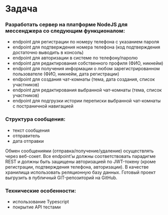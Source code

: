 # Задача
### Разработать сервер на платформе NodeJS для мессенджера со следующим функционалом:
- endpoint для регистрации по номеру телефона с указанием пароля
- endpoint для подтверждения номера телефона (код подтверждения достаточно выводить в консоль)
- endpoint для авторизации в системе по телефону/паролю
- endpoint для редактирования собственного профиля (ФИО, никнейм)
- endpoint для получения информации о любом зарегистрированном пользователе (ФИО, никнейм, дата регистрации)
- endpoint для создания чат-комнаты (тема, дата создания, список участников)
- endpoint для редактирования выбранной чат-комнаты (тема, список участников)
- endpoint для подгрузки истории переписки выбранной чат-комнаты с постраничной навигацией

### Структура сообщения:
- текст сообщения
- отправитель
- дата отправки

Обмен сообщениями (отправка/получение/удаление) осуществлять через веб-сокет.
Все endpoint’ы должны соответствовать парадигме REST и должны быть защищены
авторизацией по JWT-токену (кроме регистрации, подтверждения телефона,
авторизации).
В качестве хранилища использовать реляционную базу данных.
Готовый проект выгрузить в публичный GIT-репозиторий на GitHub.
### Технические особенности:
- использование Typescript
- покрытие API тестами
